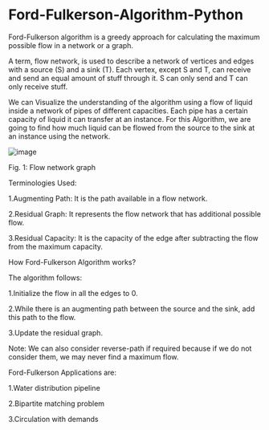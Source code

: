 # Ford-Fulkerson-Algorithm-Python

Ford-Fulkerson algorithm is a greedy approach for calculating the maximum possible flow in a network or a graph.

A term, flow network, is used to describe a network of vertices and edges with a source (S) and a sink (T). Each vertex, except S and T, can receive and send an equal amount of stuff through it. S can only send and T can only receive stuff.

We can Visualize the understanding of the algorithm using a flow of liquid inside a network of pipes of different capacities. Each pipe has a certain capacity of liquid it can transfer at an instance. For this Algorithm, we are going to find how much liquid can be flowed from the source to the sink at an instance using the network.

![image](https://user-images.githubusercontent.com/22562694/120909751-e1768600-c695-11eb-9dcb-b2123a016ceb.png)

Fig. 1: Flow network graph

Terminologies Used:

1.Augmenting Path: It is the path available in a flow network.

2.Residual Graph: It represents the flow network that has additional possible flow.

3.Residual Capacity: It is the capacity of the edge after subtracting the flow from the maximum capacity.

How Ford-Fulkerson Algorithm works?

The algorithm follows:

1.Initialize the flow in all the edges to 0.

2.While there is an augmenting path between the source and the sink, add this path to the flow.

3.Update the residual graph.

Note: We can also consider reverse-path if required because if we do not consider them, we may never find a maximum flow.

Ford-Fulkerson Applications are: 

1.Water distribution pipeline

2.Bipartite matching problem

3.Circulation with demands

